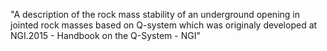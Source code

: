 "A description of the rock mass stability of an underground opening in jointed rock masses based on Q-system which was originaly developed at NGI.2015 - Handbook on the Q-System - NGI"
